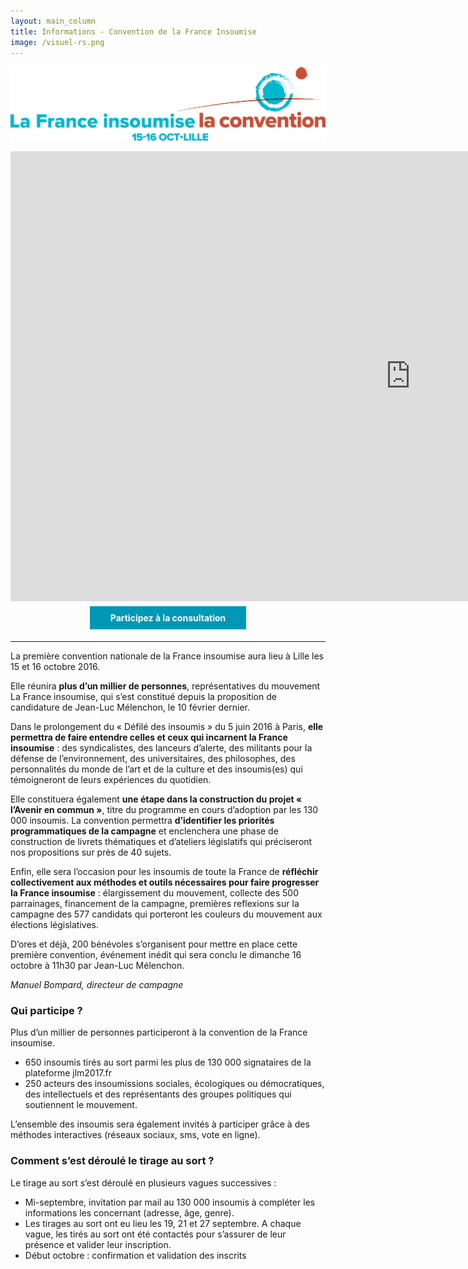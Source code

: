 ```yaml
---
layout: main_column
title: Informations - Convention de la France Insoumise
image: /visuel-rs.png
---
```


<p>
  <img class="img-responsive" src="/logo-convention.png" />
</p>

<iframe width="1280" height="720" src="https://www.youtube.com/embed/LIl78yO57EU?rel=0" frameborder="0" allowfullscreen></iframe>


<!-- une ligne bouton -->
<div style="text-align: center;">
  <!-- un premier bouton -->
  <a href="http://www.jlm2017.fr/consultation_programme" align="center" style="display: inline-block; background-color: #0098b6; color: #ffffff; margin: 5px; vertical-align: middle; padding: 10px; width: 230px; max-height: 40px; text-decoration: none;">
    <strong>Participez à la consultation</strong>
  </a>
</div>

<hr />

La première convention nationale de la France insoumise aura lieu à Lille les 15 et 16 octobre 2016.

Elle réunira **plus d’un millier de personnes**, représentatives du mouvement La France insoumise, qui s’est constitué depuis la proposition de candidature de Jean-Luc Mélenchon, le 10 février dernier.

Dans le prolongement  du « Défilé des insoumis » du 5 juin 2016 à Paris, **elle permettra de faire entendre celles et ceux qui incarnent la France insoumise** : des  syndicalistes, des lanceurs d’alerte, des militants pour la défense de l’environnement, des universitaires, des philosophes, des personnalités du monde de l’art et de la culture et des insoumis(es) qui témoigneront de leurs expériences du quotidien.

Elle constituera également **une étape dans la construction du projet « l’Avenir en commun »**, titre du programme en cours d’adoption par les 130 000 insoumis. La convention permettra **d’identifier les priorités programmatiques de la campagne** et enclenchera une phase de construction de livrets thématiques et d’ateliers législatifs qui préciseront nos propositions sur près de 40 sujets.

Enfin, elle sera l’occasion pour les insoumis de toute la France de **réfléchir collectivement aux méthodes et outils nécessaires pour faire progresser la France insoumise** : élargissement du mouvement, collecte des 500 parrainages, financement de la campagne, premières reflexions sur la campagne des 577 candidats qui porteront les couleurs du mouvement aux élections législatives.

D’ores et déjà, 200 bénévoles s’organisent pour mettre en place cette première convention, événement inédit qui sera conclu le dimanche 16 octobre à 11h30 par Jean-Luc Mélenchon.

*Manuel Bompard, directeur de campagne*

### Qui participe ?

Plus d’un millier de personnes participeront à la convention de la France insoumise.

* 650 insoumis tirés au sort parmi les plus de 130 000 signataires de la plateforme jlm2017.fr
* 250 acteurs des insoumissions sociales, écologiques ou démocratiques, des intellectuels et des représentants des groupes politiques qui soutiennent le mouvement.

L’ensemble des insoumis sera également invités à participer grâce à des méthodes interactives (réseaux sociaux, sms, vote en ligne).

### Comment s’est déroulé le tirage au sort ?

Le tirage au sort s’est déroulé  en plusieurs vagues successives :

* Mi-septembre, invitation par mail au 130 000 insoumis  à compléter les informations les concernant (adresse, âge, genre).
* Les tirages au sort ont eu lieu les 19, 21 et 27 septembre. A chaque vague, les tirés au sort ont été contactés pour s’assurer de leur présence et valider leur inscription.
* Début octobre : confirmation et validation des inscrits
